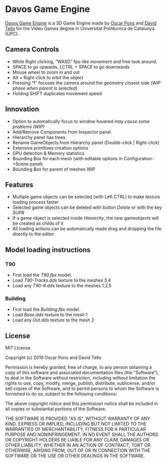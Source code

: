 # Davos Game Engine
[Davos Game Engine](https://github.com/ponspack9/GameEngine) is a 3D Game Engine made by [Oscar Pons](https://github.com/ponspack9) and [David Tello](https://github.com/DavidTello1) for the Video Games degree in Universitat Politècnica de Catalunya (UPC).

## Camera Controls
- While Right clicking, “WASD” fps-like movement and free look around.
- SPACE to go upwards, LCTRL + SPACE to go downwards
- Mouse wheel to zoom in and out
- Alt + Right-click to orbit the object
- Pressing “f” focuses the camera around the geometry closest side (_WIP phase when parent is selected_)
- Holding SHIFT duplicates movement speed

## Innovation
- Option to automatically focus to window hovered *may cause some problems (WIP)*
- Add/Remove Components from Inspector panel
- Hierarchy panel has trees
- Rename GameObjects from Hierarchy panel (Double-click | Right-click)
- Extensive primitives creation options
- GPU detection & Memory statistics
- Bounding Box for each mesh (with editable options in Configuration->Scene panel)
- Bounding Box for parent of meshes *WIP*

## Features
- Multiple game objects can be selected (with Left CTRL) to make texture loading process faster
- Selected game objects can be deleted with button _Delete_ or with the key _SUPR_
- If a game object is selected inside _Hierarchy_, the new gameobjects will be created as childs of it
- All loading actions can be automatically made drag and dropping the file directly to the editor

## Model loading instructions

### T90
- First load the _T90.fbx_ model. 
- Load _T90-Tracks.dds_ texture to the meshes 3,4
- Load any _T90-#.dds_ texture to the meshes 1,2,5
### Building
- First load the _Building.fbx_ model. 
- Load _Base.dds_ texture to the mesh 1
- Load any _Out.dds_ texture to the mesh 2

## License
MIT License

Copyright (c) 2019 Oscar Pons and David Tello

Permission is hereby granted, free of charge, to any person obtaining a copy
of this software and associated documentation files (the "Software"), to deal
in the Software without restriction, including without limitation the rights
to use, copy, modify, merge, publish, distribute, sublicense, and/or sell
copies of the Software, and to permit persons to whom the Software is
furnished to do so, subject to the following conditions:

The above copyright notice and this permission notice shall be included in all
copies or substantial portions of the Software.

THE SOFTWARE IS PROVIDED "AS IS", WITHOUT WARRANTY OF ANY KIND, EXPRESS OR
IMPLIED, INCLUDING BUT NOT LIMITED TO THE WARRANTIES OF MERCHANTABILITY,
FITNESS FOR A PARTICULAR PURPOSE AND NONINFRINGEMENT. IN NO EVENT SHALL THE
AUTHORS OR COPYRIGHT HOLDERS BE LIABLE FOR ANY CLAIM, DAMAGES OR OTHER
LIABILITY, WHETHER IN AN ACTION OF CONTRACT, TORT OR OTHERWISE, ARISING FROM,
OUT OF OR IN CONNECTION WITH THE SOFTWARE OR THE USE OR OTHER DEALINGS IN THE
SOFTWARE.

